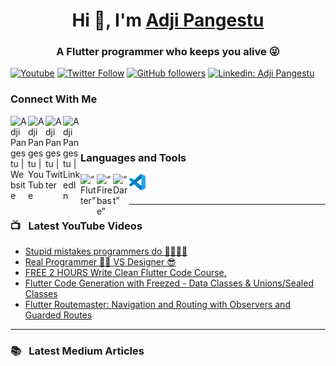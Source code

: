 <h1 align="center"> Hi 👋, I'm <a href="">Adji Pangestu</a></h1>
<h3 align="center">A Flutter programmer who keeps you alive 😜</h3>

[![Youtube](https://img.shields.io/static/v1?label=AdjiPangestu&message=Subscribe&logo=YouTube&color=FF0000&style=for-the-badge)][youtube]
[![Twitter Follow](https://img.shields.io/twitter/follow/AdjiPangestu?color=1DA1F2&label=Followers&logo=twitter&style=for-the-badge)][twitter]
[![GitHub followers](https://img.shields.io/github/followers/broadji?logo=GitHub&style=for-the-badge)][github]
[![Linkedin: Adji Pangestu](https://img.shields.io/badge/-CONNECT-blue?style=for-the-badge&logo=Linkedin&link=https://www.linkedin.com/in/broadji/)][linkedin]

<!-- 
- 🔭 &ensp;I’m currently working on [**Youtube**][youtube]!
- 🌱 &ensp;I’m currently learning Flutter ❤️
- 👯 &ensp;I’m looking to collaborate with other content creators
- 🗿 &ensp;I am one of the early adopters of Flutter, it has been more than 4 years
- ⚡ &ensp;Fun fact: I love reading & podcasts
- 📫 &ensp;How to reach me: [**Email**][email]
-->
### Connect With Me

[<img align="left" alt="Adji Pangestu | Website" width="28px" src="" />][website]
[<img align="left" alt="Adji Pangestu | YouTube" width="28px" src="" />][youtube]
[<img align="left" alt="Adji Pangestu | Twitter" width="28px" src="" />][twitter]
[<img align="left" alt="Adji Pangestu | LinkedIn" width="28px" src="" />][linkedin]


<br />
<br />

### Languages and Tools
[<img align="left" alt=“Flutter” width="26px" src="https://www.vectorlogo.zone/logos/flutterio/flutterio-icon.svg" />][youtube]
[<img align="left" alt=“Firebase” width="26px" src="https://www.vectorlogo.zone/logos/firebase/firebase-icon.svg" />][youtube]
[<img align="left" alt=“Dart” width="26px" src="https://www.vectorlogo.zone/logos/dartlang/dartlang-icon.svg" />][youtube]
[<img align="left" alt=“Github” width="26px" src="https://raw.githubusercontent.com/github/explore/80688e429a7d4ef2fca1e82350fe8e3517d3494d/topics/visual-studio-code/visual-studio-code.png" />][youtube]



<br />
<br />

---

### 📺 &ensp;Latest YouTube Videos

<!-- YOUTUBE:START -->
- [Stupid mistakes programmers do 🤦‍♂️👨‍💻](https://www.youtube.com/watch?v=vifTxXYN8Eg)
- [Real Programmer 👨‍💻 VS Designer 😎](https://www.youtube.com/watch?v=jIuiavEFEZY)
- [FREE 2 HOURS Write Clean Flutter Code Course.](https://www.youtube.com/watch?v=fdyo8KG54gU)
- [Flutter Code Generation with Freezed - Data Classes &amp; Unions/Sealed Classes](https://www.youtube.com/watch?v=D20Pg5iYX8c)
- [Flutter Routemaster: Navigation and Routing with Observers and Guarded Routes](https://www.youtube.com/watch?v=b9vZiWHGy_E)
<!-- YOUTUBE:END -->

<!-- ➡️ &ensp;[More Videos...](https://youtube.com/nickname/videos)-->

---

### 📚 &ensp;Latest Medium Articles

<!-- BLOG-POST-LIST:START -->
<!-- - [Chip widget: Material Design with Flutter](https://medium.com/flutter-community/chip-widget-material-design-with-flutter-4a834553c9ab?source=rss-1d0dd7b62afc------2) -->
<!-- BLOG-POST-LIST:END -->

<!-- ➡️ &ensp;[More Articles...](https://medium.com/@nickname)-->



[website]: -
[twitter]: -
[youtube]: -
[linkedin]: https://www.linkedin.com/in/broadji
[github]: https://github.com/broadji
[instagram]: -
[facebook]: -
[medium]: -
[email]: mailto:adjipangestu.info@gmail.com
